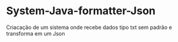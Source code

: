 # System-Java-formatter-Json
Criacação de um sistema onde recebe dados tipo txt sem padrão e transforma em um Json
